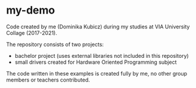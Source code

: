 # my-demo
Code created by me (Dominika Kubicz) during my studies at VIA University Collage (2017-2021).

The repository consists of two projects:
- bachelor project (uses external libraries not included in this repository)
- small drivers created for Hardware Oriented Programming subject

The code written in these examples is created fully by me, no other group members or teachers contributed.
